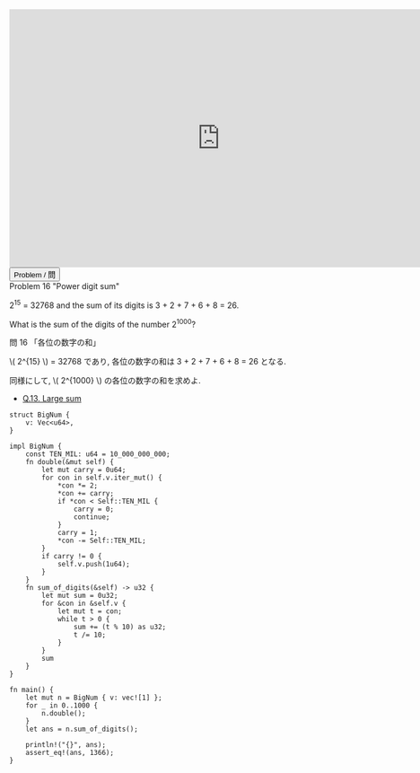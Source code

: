 <html><iframe src="https://docs.google.com/presentation/d/e/2PACX-1vSLA9mFUfTAx0ZsejwWuZPyTcsMwYAOkHJ_Bl1QM-KA4S4InTRvwmr0vqcm0f6Bk8uAQ5feb2GIRPDv/embed?start=false&loop=false&delayms=60000" frameborder="0" width="750" height="460" allowfullscreen="true" mozallowfullscreen="true" webkitallowfullscreen="true"></iframe></html>

<html>
<button class="accordion" onclick="toggle('the-accordion');">Problem / 問</button>
<div id="the-accordion" class="panel w3-hide">
Problem 16 "Power digit sum"

<p>2<sup>15</sup> = 32768 and the sum of its digits is 3 + 2 + 7 + 6 + 8 = 26.</p>
<p>What is the sum of the digits of the number 2<sup>1000</sup>?</p>

問 16 「各位の数字の和」

\\( 2^{15} \\) = 32768 であり, 各位の数字の和は 3 + 2 + 7 + 6 + 8 = 26 となる.

同様にして, \\( 2^{1000} \\) の各位の数字の和を求めよ.
</div>
</html>


- [Q.13. Large sum](./e13.md)

```rust,editable
struct BigNum {
    v: Vec<u64>,
}

impl BigNum {
    const TEN_MIL: u64 = 10_000_000_000;
    fn double(&mut self) {
        let mut carry = 0u64;
        for con in self.v.iter_mut() {
            *con *= 2;
            *con += carry;
            if *con < Self::TEN_MIL {
                carry = 0;
                continue;
            }
            carry = 1;
            *con -= Self::TEN_MIL;
        }
        if carry != 0 {
            self.v.push(1u64);
        }
    }
    fn sum_of_digits(&self) -> u32 {
        let mut sum = 0u32;
        for &con in &self.v {
            let mut t = con;
            while t > 0 {
                sum += (t % 10) as u32;
                t /= 10;
            }
        }
        sum
    }
}

fn main() {
    let mut n = BigNum { v: vec![1] };
    for _ in 0..1000 {
        n.double();
    }
    let ans = n.sum_of_digits();

    println!("{}", ans);
    assert_eq!(ans, 1366);
}
```
